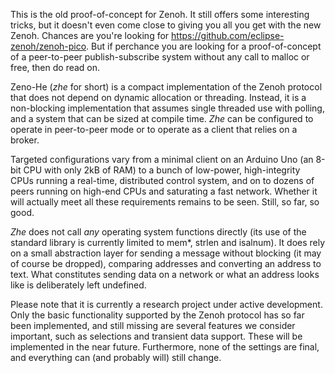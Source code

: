 This is the old proof-of-concept for Zenoh. It still offers some interesting tricks, but it doesn't even come close to giving you all you get with the new Zenoh. Chances are you're looking for https://github.com/eclipse-zenoh/zenoh-pico. But if perchance you are looking for a proof-of-concept of a peer-to-peer publish-subscribe system without any call to malloc or free, then do read on.

Zeno-He (*zhe* for short) is a compact implementation of the Zenoh protocol that does not depend on dynamic allocation or threading. Instead, it is a non-blocking implementation that assumes single threaded use with polling, and a system that can be sized at compile time. *Zhe* can be configured to operate in peer-to-peer mode or to operate as a client that relies on a broker.

Targeted configurations vary from a minimal client on an Arduino Uno (an 8-bit CPU with only 2kB of RAM) to a bunch of low-power, high-integrity CPUs running a real-time, distributed control system, and on to dozens of peers running on high-end CPUs and saturating a fast network. Whether it will actually meet all these requirements remains to be seen. Still, so far, so good.

*Zhe* does not call *any* operating system functions directly (its use of the standard library is currently limited to mem*, strlen and isalnum). It does rely on a small abstraction layer for sending a message without blocking (it may of course be dropped), comparing addresses and converting an address to text. What constitutes sending data on a network or what an address looks like is deliberately left undefined.

Please note that it is currently a research project under active development. Only the basic functionality supported by the Zenoh protocol has so far been implemented, and still missing are several features we consider important, such as selections and transient data support. These will be implemented in the near future. Furthermore, none of the settings are final, and everything can (and probably will) still change.
